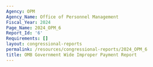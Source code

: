 ```yaml
---
Agency: OPM
Agency_Name: Office of Personnel Management
Fiscal_Year: 2024
Page_Name: 2024_OPM_6
Report_Id: '6'
Requirements: []
layout: congressional-reports
permalink: /resources/congressional-reports/2024_OPM_6
title: OMB Government Wide Improper Payment Report
---
```

